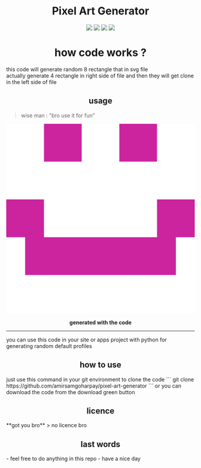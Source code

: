 <h1 align="center"> Pixel Art Generator</h1>
 <p align="center"><img src="https://img.shields.io/github/directory-file-count/amirsamgoharpay/pixel-art-generator">
<img src="https://img.shields.io/github/repo-size/amirsamgoharpay/pixel-art-generator">
  <img src="https://img.shields.io/github/followers/amirsamgoharpay">
  <img src="https://img.shields.io/appveyor/tests/amirsamgoharpay/pixel-art-generator">

</p>

<h1 align="center">how code works ? </h1> 

this code will generate random 8 rectangle that in svg file  
actually generate 4 rectangle in right side of file and then they will get clone in the left side of file

<h2 align="center">usage  </h2>

> wise man : "bro use it for fun"  



![smileface](https://raw.githubusercontent.com/amirsamgoharpay/pixel-art-generator/main/happy.svg)   
<p align="center"><b>generated with the code</b> </p>

---
you can use this code in your site or apps project with python for generating random default profiles  

<h2 align="center">how to use  </h2>
just use this command in your git environment to clone the code  
```
git clone https://github.com/amirsamgoharpay/pixel-art-generator  
```
or you can download the code from the download green button  
<h2 align="center">licence  </h2>
**got you bro**  
> no licence bro  
<h2 align="center">last words </h2> 
- feel free to do anything in this repo  
- have a nice day  
